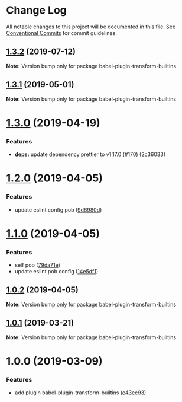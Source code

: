 # Change Log

All notable changes to this project will be documented in this file.
See [Conventional Commits](https://conventionalcommits.org) for commit guidelines.

## [1.3.2](https://github.com/christophehurpeau/pob/compare/babel-plugin-transform-builtins@1.3.1...babel-plugin-transform-builtins@1.3.2) (2019-07-12)

**Note:** Version bump only for package babel-plugin-transform-builtins





## [1.3.1](https://github.com/christophehurpeau/pob/compare/babel-plugin-transform-builtins@1.3.0...babel-plugin-transform-builtins@1.3.1) (2019-05-01)

**Note:** Version bump only for package babel-plugin-transform-builtins





# [1.3.0](https://github.com/christophehurpeau/pob/compare/babel-plugin-transform-builtins@1.2.0...babel-plugin-transform-builtins@1.3.0) (2019-04-19)


### Features

* **deps:** update dependency prettier to v1.17.0 ([#170](https://github.com/christophehurpeau/pob/issues/170)) ([2c36033](https://github.com/christophehurpeau/pob/commit/2c36033))





# [1.2.0](https://github.com/christophehurpeau/pob/compare/babel-plugin-transform-builtins@1.1.0...babel-plugin-transform-builtins@1.2.0) (2019-04-05)


### Features

* update eslint config pob ([9d6980d](https://github.com/christophehurpeau/pob/commit/9d6980d))





# [1.1.0](https://github.com/christophehurpeau/pob/compare/babel-plugin-transform-builtins@1.0.2...babel-plugin-transform-builtins@1.1.0) (2019-04-05)


### Features

* self pob ([79da71e](https://github.com/christophehurpeau/pob/commit/79da71e))
* update eslint pob config ([14e5df1](https://github.com/christophehurpeau/pob/commit/14e5df1))





## [1.0.2](https://github.com/christophehurpeau/pob/compare/babel-plugin-transform-builtins@1.0.1...babel-plugin-transform-builtins@1.0.2) (2019-04-05)

**Note:** Version bump only for package babel-plugin-transform-builtins





## [1.0.1](https://github.com/christophehurpeau/pob/compare/babel-plugin-transform-builtins@1.0.0...babel-plugin-transform-builtins@1.0.1) (2019-03-21)

**Note:** Version bump only for package babel-plugin-transform-builtins





# 1.0.0 (2019-03-09)


### Features

* add plugin babel-plugin-transform-builtins ([c43ec93](https://github.com/christophehurpeau/pob/commit/c43ec93))
